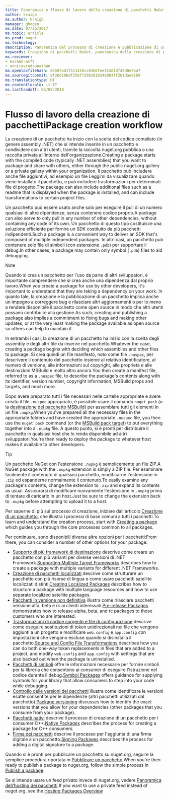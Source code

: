 ```yaml
---
title: Panoramica e flusso di lavoro della creazione di pacchetti NuGet | Microsoft Docs
author: kraigb
ms.author: kraigb
manager: ghogen
ms.date: 07/26/2017
ms.topic: article
ms.prod: nuget
ms.technology: 
description: Panoramica del processo di creazione e pubblicazione di un pacchetto NuGet, con collegamenti ad altre parti specifiche del processo.
keywords: Creazione di pacchetti NuGet, panoramica della creazione di pacchetti NuGet, flusso di lavoro della creazione di pacchetti NuGet, flusso di lavoro della creazione di pacchetti, panoramica della creazione di pacchetti.
ms.reviewer:
- karann-msft
- unniravindranathan
ms.openlocfilehash: 84587ad1f511416cc03b6fee153d1df44d0e7aa7
ms.sourcegitcommit: 8f26d10bdf256f72962010348083ff261dae81b9
ms.translationtype: HT
ms.contentlocale: it-IT
ms.lasthandoff: 03/08/2018
---
```

# <a name="package-creation-workflow"></a><span data-ttu-id="96725-104">Flusso di lavoro della creazione di pacchetti</span><span class="sxs-lookup"><span data-stu-id="96725-104">Package creation workflow</span></span>

<span data-ttu-id="96725-105">La creazione di un pacchetto ha inizio con la scelta del codice compilato (in genere assembly .NET) che si intende inserire in un pacchetto e condividere con altri utenti, tramite la raccolta nuget.org pubblica o una raccolta privata all'interno dell'organizzazione.</span><span class="sxs-lookup"><span data-stu-id="96725-105">Creating a package starts with the compiled code (typically .NET assemblies) that you want to package and share with others, either through the public nuget.org gallery or a private gallery within your organization.</span></span> <span data-ttu-id="96725-106">Il pacchetto può includere anche file aggiuntivi, ad esempio un file Leggimi da visualizzare quando viene installato il pacchetto, e può includere trasformazioni per determinati file di progetto.</span><span class="sxs-lookup"><span data-stu-id="96725-106">The package can also include additional files such as a readme that is displayed when the package is installed, and can include transformations to certain project files.</span></span>

<span data-ttu-id="96725-107">Un pacchetto può essere usato anche solo per eseguire il pull di un numero qualsiasi di altre dipendenze, senza contenere codice proprio.</span><span class="sxs-lookup"><span data-stu-id="96725-107">A package can also serve to only pull in any number of other dependencies, without containing any code of its own.</span></span> <span data-ttu-id="96725-108">Un pacchetto di questo tipo costituisce una soluzione efficiente per fornire un SDK costituito da più pacchetti indipendenti.</span><span class="sxs-lookup"><span data-stu-id="96725-108">Such a package is a convenient way to deliver an SDK that's composed of multiple independent packages.</span></span> <span data-ttu-id="96725-109">In altri casi, un pacchetto può contenere solo file di simboli (con estensione `.pdb`) per supportare il debug.</span><span class="sxs-lookup"><span data-stu-id="96725-109">In other cases, a package may contain only symbol (`.pdb`) files to aid debugging.</span></span>

> [!Note]
> <span data-ttu-id="96725-110">Quando si crea un pacchetto per l'uso da parte di altri sviluppatori, è importante comprendere che si crea anche una dipendenza dal proprio lavoro.</span><span class="sxs-lookup"><span data-stu-id="96725-110">When you create a package for use by other developers, it's important to understand that they are taking a dependency on your work.</span></span> <span data-ttu-id="96725-111">In quanto tale, la creazione e la pubblicazione di un pacchetto implica anche un impegno a correggere bug e rilasciare altri aggiornamenti o per lo meno a rendere disponibile il pacchetto come open source in modo che altri utenti possano contribuire alla gestione.</span><span class="sxs-lookup"><span data-stu-id="96725-111">As such, creating and publishing a package also implies a commitment to fixing bugs and making other updates, or at the very least making the package available as open source so others can help to maintain it.</span></span>

<span data-ttu-id="96725-112">In entrambi i casi, la creazione di un pacchetto ha inizio con la scelta degli assembly e degli altri file da inserire nel pacchetto.</span><span class="sxs-lookup"><span data-stu-id="96725-112">Whatever the case, creating a package begins with deciding which assemblies and other files to package.</span></span> <span data-ttu-id="96725-113">Si crea quindi un file manifesto, noto come file `.nuspec`, per descrivere il contenuto del pacchetto insieme al relativo identificatore, al numero di versione, alle informazioni sul copyright, alle proprietà e alle destinazioni MSBuild e molto altro ancora.</span><span class="sxs-lookup"><span data-stu-id="96725-113">You then create a manifest file, referred to as a `.nuspec` file, to describe the package's contents along with its identifier, version number, copyright information, MSBuild props and targets, and much more.</span></span>

<span data-ttu-id="96725-114">Dopo avere preparato tutti i file necessari nelle cartelle appropriate e avere creato il file `.nuspec` appropriato, è possibile usare il comando `nuget pack` (o la [destinazione del pacchetto MSBuild](../reference/msbuild-targets.md)) per assemblare tutti gli elementi in un file `.nupkg`.</span><span class="sxs-lookup"><span data-stu-id="96725-114">When you've prepared all the necessary files in the appropriate folders and have created the appropriate `.nuspec` file, you then use the `nuget pack` command (or the [MSBuild pack target](../reference/msbuild-targets.md)) to put everything together into a `.nupkg` file.</span></span> <span data-ttu-id="96725-115">A questo punto, si è pronti per distribuire il pacchetto in qualsiasi host che lo renda disponibile ad altri sviluppatori.</span><span class="sxs-lookup"><span data-stu-id="96725-115">You're then ready to deploy the package to whatever host makes it available to other developers.</span></span>

> [!Tip]
> <span data-ttu-id="96725-116">Un pacchetto NuGet con l'estensione `.nupkg` è semplicemente un file ZIP.</span><span class="sxs-lookup"><span data-stu-id="96725-116">A NuGet package with the `.nupkg` extension is simply a ZIP file.</span></span> <span data-ttu-id="96725-117">Per esaminare facilmente il contenuto di qualsiasi pacchetto, modificarne l'estensione in `.zip` ed espanderne normalmente il contenuto.</span><span class="sxs-lookup"><span data-stu-id="96725-117">To easily examine any package's contents, change the extension to `.zip` and expand its contents as usual.</span></span> <span data-ttu-id="96725-118">Assicurarsi di modificare nuovamente l'estensione in `.nupkg` prima di tentare di caricarlo in un host.</span><span class="sxs-lookup"><span data-stu-id="96725-118">Just be sure to change the extension back to `.nupkg` before attempting to upload it to a host.</span></span>

<span data-ttu-id="96725-119">Per saperne di più sul processo di creazione, iniziare dall'articolo [Creazione di un pacchetto](../create-packages/creating-a-package.md), che illustra i processi di base comuni a tutti i pacchetti.</span><span class="sxs-lookup"><span data-stu-id="96725-119">To learn and understand the creation process, start with [Creating a package](../create-packages/creating-a-package.md) which guides you through the core processes common to all packages.</span></span>

<span data-ttu-id="96725-120">Per continuare, sono disponibili diverse altre opzioni per i pacchetti:</span><span class="sxs-lookup"><span data-stu-id="96725-120">From there, you can consider a number of other options for your package:</span></span>

- <span data-ttu-id="96725-121">[Supporto di più framework di destinazione](../create-packages/supporting-multiple-target-frameworks.md) descrive come creare un pacchetto con più varianti per diverse versioni di .NET Framework.</span><span class="sxs-lookup"><span data-stu-id="96725-121">[Supporting Multiple Target Frameworks](../create-packages/supporting-multiple-target-frameworks.md) describes how to create a package with multiple variants for different .NET Frameworks.</span></span>
- <span data-ttu-id="96725-122">[Creazione di pacchetti localizzati](../create-packages/creating-localized-packages.md) descrive come strutturare un pacchetto con più risorse di lingua e come usare pacchetti satellite localizzati distinti.</span><span class="sxs-lookup"><span data-stu-id="96725-122">[Creating Localized Packages](../create-packages/creating-localized-packages.md) describes how to structure a package with multiple language resources and how to use separate localized satellite packages.</span></span>
- <span data-ttu-id="96725-123">[Pacchetti in versione non definitiva](../create-packages/prerelease-packages.md) illustra come rilasciare pacchetti versione alfa, beta e rc ai clienti interessati.</span><span class="sxs-lookup"><span data-stu-id="96725-123">[Pre-release Packages](../create-packages/prerelease-packages.md) demonstrates how to release alpha, beta, and rc packages to those customers who are interested.</span></span>
- <span data-ttu-id="96725-124">[Trasformazioni di codice sorgente e file di configurazione](../create-packages/source-and-config-file-transformations.md) descrive come eseguire sostituzioni di token unidirezionali nei file che vengono aggiunti a un progetto e modificare `web.config` e `app.config` con impostazioni che vengono escluse quando si disinstalla il pacchetto.</span><span class="sxs-lookup"><span data-stu-id="96725-124">[Source and Config File Transformations](../create-packages/source-and-config-file-transformations.md) describes how you can do both one-way token replacements in files that are added to a project, and modify `web.config` and `app.config` with settings that are also backed out when the package is uninstalled.</span></span>
- <span data-ttu-id="96725-125">[Pacchetti di simboli](../create-packages/symbol-packages.md) offre le informazioni necessarie per fornire simboli per la libreria che consentono ai consumer di eseguire l'istruzione nel codice durante il debug.</span><span class="sxs-lookup"><span data-stu-id="96725-125">[Symbol Packages](../create-packages/symbol-packages.md) offers guidance for supplying symbols for your library that allow consumers to step into your code while debugging.</span></span>
- <span data-ttu-id="96725-126">[Controllo delle versioni dei pacchetti](../reference/package-versioning.md) illustra come identificare le versioni esatte consentite per le dipendenze (altri pacchetti utilizzati dal pacchetto).</span><span class="sxs-lookup"><span data-stu-id="96725-126">[Package versioning](../reference/package-versioning.md) discusses how to identify the exact versions that you allow for your dependencies (other packages that you consume from your package).</span></span>
- <span data-ttu-id="96725-127">[Pacchetti nativi](../create-packages/native-packages.md) descrive il processo di creazione di un pacchetto per i consumer C++.</span><span class="sxs-lookup"><span data-stu-id="96725-127">[Native Packages](../create-packages/native-packages.md) describes the process for creating a package for C++ consumers.</span></span>
- <span data-ttu-id="96725-128">[Firma dei pacchetti](../create-packages/sign-a-package.md) descrive il processo per l'aggiunta di una firma digitale a un pacchetto.</span><span class="sxs-lookup"><span data-stu-id="96725-128">[Signing Packages](../create-packages/sign-a-package.md) describes the process for adding a digital signature to a package.</span></span>

<span data-ttu-id="96725-129">Quando si è pronti per pubblicare un pacchetto su nuget.org, seguire la semplice procedura riportata in [Pubblicare un pacchetto](../create-packages/publish-a-package.md).</span><span class="sxs-lookup"><span data-stu-id="96725-129">When you're then ready to publish a package to nuget.org, follow the simple process in [Publish a package](../create-packages/publish-a-package.md).</span></span>

<span data-ttu-id="96725-130">Se si intende usare un feed privato invece di nuget.org, vedere [Panoramica dell'hosting dei pacchetti](../hosting-packages/overview.md).</span><span class="sxs-lookup"><span data-stu-id="96725-130">If you want to use a private feed instead of nuget.org, see the [Hosting Packages Overview](../hosting-packages/overview.md)</span></span>
